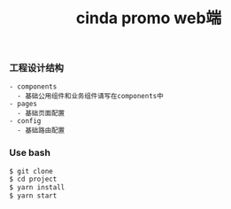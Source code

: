 <h1 align="center">cinda promo web端</h1>

<br>

### 工程设计结构

```
- components
  - 基础公用组件和业务组件请写在components中
- pages
  - 基础页面配置
- config
  - 基础路由配置
```

### Use bash

```bash
$ git clone 
$ cd project
$ yarn install
$ yarn start
```
